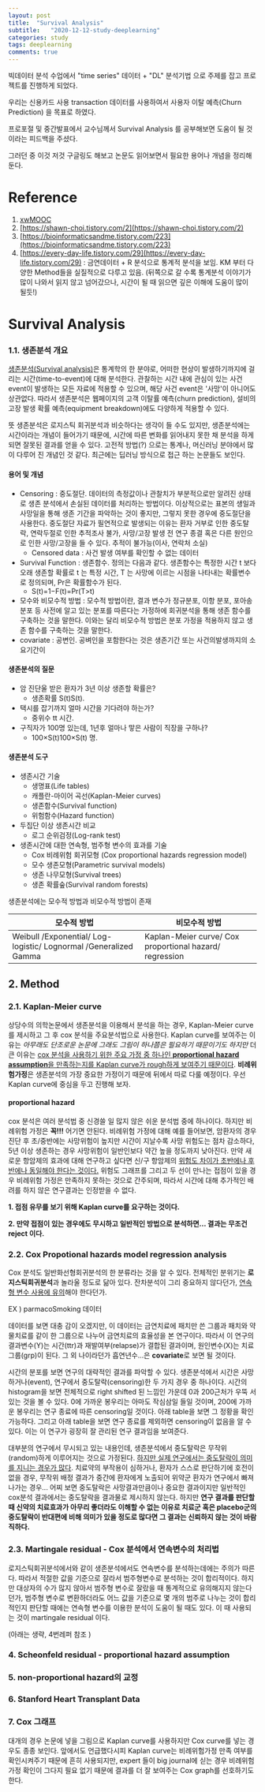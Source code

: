 ```yaml
---
layout: post
title:  "Survival Analysis"
subtitle:   "2020-12-12-study-deeplearning"
categories: study
tags: deeplearning
comments: true
---
```






빅데이터 분석 수업에서 "time series" 데이터 + "DL" 분석기법 으로 주제를 잡고 프로젝트를 진행하게 되었다. 

우리는 신용카드 사용 transaction 데이터를 사용하여서 사용자 이탈 예측(Churn  Prediction) 을 목표로 하였다. 

프로포절 및 중간발표에서 교수님께서 Survival Analysis 를 공부해보면 도움이 될 것이라는 피드백을 주셨다. 

그러던 중 이것 저것 구글링도 해보고 논문도 읽어보면서 필요한 용어나 개념을 정리해 둔다. 



# Reference

1. [xwMOOC](https://statkclee.github.io/ml/ml-pm-survival.html)
2. [https://shawn-choi.tistory.com/2](https://shawn-choi.tistory.com/2)
3. [https://bioinformaticsandme.tistory.com/223](https://bioinformaticsandme.tistory.com/223)
4. [https://every-day-life.tistory.com/29](https://every-day-life.tistory.com/29) : 금연데이터 + R 분석으로 통계적 분석을 보임. KM 부터 다양한 Method들을 실질적으로 다루고 있음. (뒤쪽으로 갈 수록 통계분석 이야기가 많이 나와서 읽지 않고 넘어갔으나, 시간이 될 때 읽으면 깊은 이해에 도움이 많이 될듯!)



# Survival Analysis

### 1.1. 생존분석 개요

[생존분석(Survival analysis)](https://ko.wikipedia.org/wiki/생존분석)은 통계학의 한 분야로, 어떠한 현상이 발생하기까지에 걸리는 시간(time-to-event)에 대해 분석한다. 관찰하는 시간 내에 관심이 있는 사건 event이 발생하는 모든 자료에 적용할 수 있으며, 해당 사건 event은 '사망'이 아니어도 상관없다. 따라서 생존분석은 웹페이지의 고객 이탈률 예측(churn prediction), 설비의 고장 발생 확률 예측(equipment breakdown)에도 다양하게 적용할 수 있다.

 뜻 생존분석은 로지스틱 회귀분석과 비슷하다는 생각이 들 수도 있지만, 생존분석에는 시간이라는 개념이 들어가기 때문에, 시간에 따른 변화를 읽어내지 못한 채 분석을 하게 되면 잘못된 결과를 얻을 수 있다. 고전적 방법(?) 으로는 통계나, 머신러닝 분야에서 많이 다루어 진 개념인 것 같다. 최근에는 딥러닝 방식으로 접근 하는 논문들도 보인다. 



#### 용어 및 개념

* Censoring : 중도절단.  데이터의 측정값이나 관찰치가 부분적으로만 알려진 상태로 생존 분석에서 손실된 데이터를 처리하는 방법이다. 이상적으로는 표본의 생일과 사망일을 통해 생존 기간을 파악하는 것이 좋지만, 그렇지 못한 경우에 중도절단을 사용한다. 중도절단 자료가 필연적으로 발생되는 이유는 환자 거부로 인한 중도탈락, 연락두절로 인한 추적조사 불가, 사망/고장 발생 전 연구 종결 혹은 다른 원인으로 인한 사망/고장을 들 수 있다. 추적이 불가능(이사, 연락처 소실)
  * Censored data : 사건 발생 여부를 확인할 수 없는 데이터 
* Survival Function : 생존함수. 정의는 다음과 같다. 생존함수는 특정한 시간 t 보다 오래 생존할 확률로 t 는 특정 시간, T 는 사망에 이르는 시점을 나타내는 확률변수로 정의되며, Pr은 확률함수가 된다.
  * S(t)=1−F(t)=Pr(T>t)
* 모수와 비모수적 방법 : 모수적 방법이란, 결과 변수가 정규분포, 이항 분포, 포아송 분포 등 사전에 알고 있는 분포를 따른다는 가정하에 회귀분석을 통해 생존 함수를 구축하는 것을 말한다. 이와는 달리 비모수적 방법은 분포 가정을 적용하지 않고 생존 함수를 구축하는 것을 말한다.
* covariate : 공변인. 공벼인을 포함한다는 것은 생존기간 또는 사건의발생까지의 소요기간이                                                                                                                                                                           



#### 생존분석의 질문

- 암 진단울 받은 환자가 3년 이상 생존할 확률은?
  - 생존확률 S(t)S(t).
- 택시를 잡기까지 얼마 시간을 기다려야 하는가?
  - 중위수 tt 시간.
- 구직자가 100명 있는데, 1년후 얼마나 맣은 사람이 직장을 구하나?
  - 100×S(t)100×S(t) 명.



#### 생존분석 도구

- 생존시간 기술
  - 생명표(Life tables)
  - 캐플란-마이어 곡선(Kaplan-Meier curves)
  - 생존함수(Survival function)
  - 위험함수(Hazard function)
- 두집단 이상 생존시간 비교
  - 로그 순위검정(Log-rank test)
- 생존시간에 대한 연속형, 범주형 변수의 효과를 기술
  - Cox 비례위험 회귀모형 (Cox proportional hazards regression model)
  - 모수 생존모형(Parametric survival models)
  - 생존 나무모형(Survival trees)
  - 생존 확률숲(Survival random forests)




생존분석에는 모수적 방법과 비모수적 방법이 존재

| 모수적 방법                                                  | 비모수적 방법                                           |
| ------------------------------------------------------------ | ------------------------------------------------------- |
| Weibull /Exponential/ Log-logistic/ Lognormal /Generalized Gamma | Kaplan-Meier curve/ Cox proportional hazard/ regression |

 

## 2. Method

### 2.1. Kaplan-Meier curve

 상당수의 의학논문에서 생존분석을 이용해서 분석을 하는 경우, Kaplan-Meier curve를 제시하고 그 후 cox 분석을 주요분석법으로 사용한다. Kaplan curve를 보여주는 이유는 *아무래도 단조로운 논문에 그래도 그림이 하나쯤은 필요하기 때문이기도 하지만*  더 큰 이유는 <u>cox 분석을 사용하기 위한 주요 가정 중 하나인 **proportional hazard assumption**을 만족하는지를 Kaplan curve가 rough하게 보여주기 때문이다</u>. **비례위험가정**은 생존분석의 가장 중요한 가정이기 때문에 뒤에서 따로 다룰 예정이다. 우선 Kaplan curve에 중심을 두고 진행해 보자.

#### proportional hazard

 cox 분석은 여러 분석법 중 신경쓸 일 많지 않은 쉬운 분석법 중에 하나이다. 하지만 비례위험 가정은 **꼭!!!** 어기면 안된다. 비례위험 가정에 대해 예를 들어보면, 암환자의 경우 진단 후 초/중반에는 사망위험이 높지만 시간이 지날수록 사망 위험도는 점차 감소하다, 5년 이상 생존하는 경우 사망위험이 일반인보다 약간 높을 정도까지 낮아진다. 만약 새로운 항암제의 효과에 대해 연구하고 싶다면 신/구 항암제의 <u>위험도 차이가 초반에나 후반에나 동일해야 한다는 것이다.</u>  위험도 그래프를 그리고 두 선이 만나는 접점이 있을 경우 비례위험 가정은 만족하지 못하는 것으로 간주되며, 따라서 시간에 대해 추가적인 배려를 하지 않은 연구결과는 인정받을 수 없다. 

**1. 접점 유무를 보기 위해 Kaplan curve를 요구하는 것이다.**

**2. 만약 접점이 있는 경우에도 무시하고 일반적인 방법으로 분석하면... 결과는 무조건 reject 이다.**

 

 ### 2.2. Cox Propotional hazards model regression analysis

 Cox 분석도 일반화선형회귀분석의 한 분류라는 것을 알 수 있다. 전체적인 분위기는 **로지스틱회귀분석**과 놀라울 정도로 닮아 있다. 잔차분석이 그리 중요하지 않다던가, <u>연속형 변수 사용에 유의</u>해야 한다던가.

EX ) parmacoSmoking 데이터

  데이터를 보면 대충 감이 오겠지만, 이 데이터는 금연치료에 패치만 쓴 그룹과 패치와 약물치료를 같이 한 그룹으로 나누어 금연치료의 효율성을 본 연구이다. 따라서 이 연구의 결과변수(Y)는 시간(ttr)과 재발여부(relapse)가 결합된 결과이며, 원인변수(X)는 치료그룹(grp)이 된다. 그 외 나이라던가 흡연년수...은 **covariate**로 보면 될 것이다.

 시간의 분포를 보면 연구의 대략적인 결과를 파악할 수 있다. 생존분석에서 시간은 사망하거나(event), 연구에서 중도탈락(censoring)한 두 가지 경우 중 하나이다. 시간의 histogram을 보면 전체적으로 right shifted 된 느낌인 가운데 0과 200근처가 우뚝 서있는 것을 볼 수 있다. 0에 가까운 봉우리는 아마도 작심삼일 들일 것이며, 200에 가까운 봉우리는 연구 종료에 따른 censoring일 것이다. 아래 table을 보면 그 정황을 확인 가능하다. 그리고 아래 table을 보면 연구 종료를 제외하면 censoring이 없음을 알 수 있다. 이는 이 연구가 굉장히 잘 관리된 연구 결과임을 보여준다.     

 대부분의 연구에서 무시되고 있는 내용인데, 생존분석에서 중도탈락은 무작위(random)하게 이루어지는 것으로 가정된다. <u>하지만 실제 연구에서는 중도탈락이 의미를 지니는 경우가 많다</u>. 치료약의 부작용이 심하거나, 환자가 스스로 판단하기에 호전이 없을 경우, 무작위 배정 결과가 중간에 환자에게 노출되어 위약군 환자가 연구에서 빠져나가는 경우... 어찌 보면 중도탈락은 사망결과만큼이나 중요한 결과이지만 일반적인 cox분석 결과에서는 중도탈락을 결과물로 제시하지 않는다. 하지만 **연구 결과를 판단할 때 신약의 치료효과가 아무리 좋더라도 이해할 수 없는 이유로 치료군 혹은 placebo군의 중도탈락이 반대편에 비해 의미가 있을 정도로 많다면 그 결과는 신뢰하지 않는 것이 바람직하다.** 

### 2.3. Martingale residual - Cox 분석에서 연속변수의 처리법

 로지스틱회귀분석에서와 같이 생존분석에서도 연속변수를 분석하는데에는 주의가 따른다. 따라서 적절한 값을 기준으로 잘라서 범주형변수로 분석하는 것이 합리적이다. 하지만 대상자의 수가 많지 않아서 범주형 변수로 잘랐을 때 통계적으로 유의해지지 않는다던가, 범주형 변수로 변환하더라도 어느 값을 기준으로 몇 개의 범주로 나누는 것이 합리적인지 판단할 때에는 연속형 변수를 이용한 분석이 도움이 될 때도 있다. 이 때 사용되는 것이 martingale residual 이다.

(아래는 생략, 4번레퍼 참조  )

### 4. Scheonfeld residual - proportional hazard assumption

### 5. non-proportional hazard의 교정

### 6. Stanford Heart Transplant Data

### 7. Cox 그래프 

 대개의 경우 논문에 넣을 그림으로 Kaplan curve를 사용하지만 Cox curve를 넣는 경우도 종종 보인다. 앞에서도 언급했다시피 Kaplan curve는 비례위험가정 만족 여부를 확인시켜주기 때문에 흔히 사용되지만, expert 들이 big journal에 싣는 경우 비례위험가정 확인이 그다지 필요 없기 때문에 결과를 더 잘 보여주는 Cox graph를 선호하기도 한다.